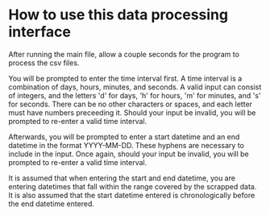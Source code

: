 # How to use this data processing interface

After running the main file, allow a couple seconds for the program to process the csv files.

You will be prompted to enter the time interval first. A time interval is a combination of days, hours, minutes, and seconds. A valid input can consist of integers, and the letters 'd' for days, 'h' for hours, 'm' for minutes, and 's' for seconds. There can be no other characters or spaces, and each letter must have numbers preceeding it. Should your input be invalid, you will be prompted to re-enter a valid time interval.

Afterwards, you will be prompted to enter a start datetime and an end datetime in the format YYYY-MM-DD. These hyphens are necessary to include in the input. Once again, should your input be invalid, you will be prompted to re-enter a valid time interval.

It is assumed that when entering the start and end datetime, you are entering datetimes that fall within the range covered by the scrapped data. It is also assumed that the start datetime entered is chronologically before the end datetime entered.